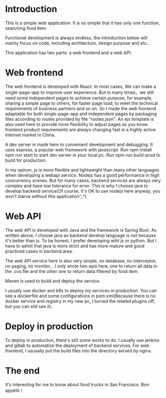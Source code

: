 # Introduction
This is a simple web application. It is so simple that it has only one function, searching food item.

Functional development is always endless, the introduction below will mainly focus on code, including architecture, design purpose and etc..

This application has two parts: a web frontend and a web API. 

# Web frontend
The web frontend is developed with React. In most cases, We can make a single-page-app to improve user experience. But in many times，we still need some independent pages to achieve certain purpose, for example, sharing a simple page to others, for faster page load, to meet the technical requirements of business partners and so on. So I made the web frontend adaptable for both single-page-app and independent pages by packaging files according to routes provided by file "routes.json". An ejs template is also used here to provide more flexibility to adjust pages as you know frontend product requirements are always changing fast in a highly active internet market in China.

A dev server is made here to convenient development and debugging. It uses express, a popular web framework with javascript. Run 
	npm install
	npm run start
to start dev server in your local pc.
Run
	npm run build-prod
to build for production.

In my opinon, js is more flexible and lightweight than many other languages when developing a webapi service. Nodejs has a good performance in high concurrency scenes. But for many cases, backend services are always very complex and have low tolerance for error. This is why I choose java to develop backend service(Of course, it's OK to use nodejs here anyway, you won't starve without this application^_^).


# Web API
The web API is developed with Java and the framework is Spring Boot. As written above, I choose java as backend develop language is not because it's better than js. To be honest, I prefer developing wiht js or python. But I have to admit that java is more strict and has more mature and good practiced cases in backend area. 

The web API service here is also very simple, no database, no interceptor, no paging, no monitor... I only wrote two apis here, one to return all data in the .cvs file and the other one to return data filtered by food item. 

Maven is used to build and deploy the service.

I usually use docker and k8s to deploy my services in production. You can see a dockerfile and some configurations in pom.xml(Because there is no docker service and registry in my new pc, I turned the related plugins off, but you can still see it).

# Deploy in production
To deploy in produciton, there's still some works to do. I usually use jenkins and gitlab to automatize the deployment of backend services. For web frontend, I ususally put the build files into the directory served by nginx.

# The end
It's interesting for me to know about food trucks in San Francisco. Bon appétit！





